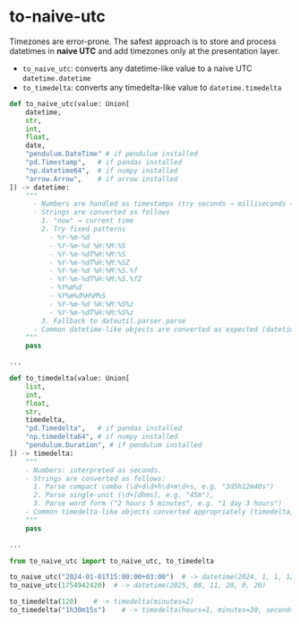 # to-naive-utc

Timezones are error-prone. The safest approach is to store and process datetimes in **naive UTC** and add timezones only at the presentation layer.

* `to_naive_utc`: converts any datetime-like value to a naive UTC `datetime.datetime`
* `to_timedelta`: converts any timedelta-like value to `datetime.timedelta`

```python
def to_naive_utc(value: Union[
    datetime,
    str,
    int,
    float,
    date,
    "pendulum.DateTime" # if pendulum installed
    "pd.Timestamp",   # if pandas installed
    "np.datetime64",  # if numpy installed
    "arrow.Arrow",    # if arrow installed
]) -> datetime: 
    """
      - Numbers are handled as timestamps (try seconds → milliseconds → microseconds)
      - Strings are converted as follows
        1. "now" → current time
        2. Try fixed patterns
          - %Y-%m-%d
          - %Y-%m-%d %H:%M:%S
          - %Y-%m-%dT%H:%M:%S
          - %Y-%m-%dT%H:%M:%SZ
          - %Y-%m-%d %H:%M:%S.%f
          - %Y-%m-%dT%H:%M:%S.%fZ
          - %Y%m%d
          - %Y%m%d%H%M%S
          - %Y-%m-%d %H:%M:%S%z
          - %Y-%m-%dT%H:%M:%S%z
        3. Fallback to dateutil.parser.parse
      - Common datetime-like objects are converted as expected (datetime, date, pd.Timestamp, ...)
    """
    pass

...

def to_timedelta(value: Union[
    list,
    int,
    float,
    str,
    timedelta,
    "pd.Timedelta",   # if pandas installed
    "np.timedelta64", # if numpy installed
    "pendulum.Duration", # if pendulum installed
]) -> timedelta:
    """
    - Numbers: interpreted as seconds.
    - Strings are converted as follows:
      1. Parse compact combo (\d+d\d+h\d+m\d+s, e.g. "3d5h12m40s")  
      2. Parse single-unit (\d+[dhms], e.g. "45m"),  
      3. Parse word form ("2 hours 5 minutes", e.g. "1 day 3 hours")
    - Common timedelta-like objects converted appropriately (timedelta, pd.Timedelta, ...)
    """
    pass

...

from to_naive_utc import to_naive_utc, to_timedelta

to_naive_utc("2024-01-01T15:00:00+03:00")  # -> datetime(2024, 1, 1, 12, 0, 0)
to_naive_utc(1754942420)  # -> datetime(2025, 08, 11, 20, 0, 20)

to_timedelta(120)    # -> timedelta(minutes=2)
to_timedelta("1h30m15s")    # -> timedelta(hours=1, minutes=30, seconds=15)
```